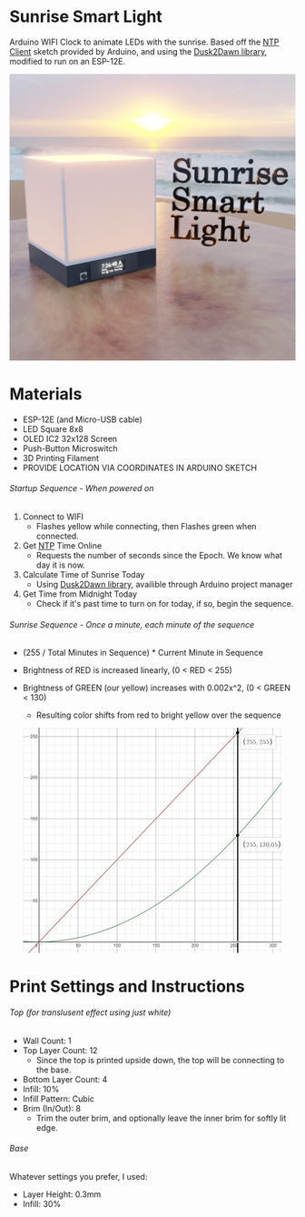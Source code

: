 # Sunrise Smart Light
Arduino WIFI Clock to animate LEDs with the sunrise.
Based off the [NTP Client](https://www.arduino.cc/en/Tutorial/LibraryExamples/Wifi101UdpNTPClient) sketch provided by Arduino, and using the [Dusk2Dawn library](https://github.com/dmkishi/Dusk2Dawn), modified to run on an ESP-12E.

![A 3D -printed rendering of the Sunrise Smart Light on a table at the beach during a sunrise.](https://github.com/TylerGriggs/Sunrise_Smart_Light/blob/main/SunriseSmartLight1.jpg?raw=true)

# Materials
- ESP-12E (and Micro-USB cable)
- LED Square 8x8
- OLED IC2 32x128 Screen
- Push-Button Microswitch
- 3D Printing Filament
- PROVIDE LOCATION VIA COORDINATES IN ARDUINO SKETCH

###### Startup Sequence - When powered on
1. Connect to WIFI 
   - Flashes yellow while connecting, then Flashes green when connected.
2. Get [NTP](https://www.arduino.cc/en/Tutorial/LibraryExamples/Wifi101UdpNTPClient) Time Online
   - Requests the number of seconds since the Epoch. We know what day it is now.
3. Calculate Time of Sunrise Today
   - Using [Dusk2Dawn library](https://github.com/dmkishi/Dusk2Dawn), availible through Arduino project manager
4. Get Time from Midnight Today
   - Check if it's past time to turn on for today, if so, begin the sequence.

###### Sunrise Sequence - Once a minute, each minute of the sequence
   - (255 / Total Minutes in Sequence) * Current Minute in Sequence
   - Brightness of RED is increased linearly, (0 < RED < 255)
   - Brightness of GREEN (our yellow) increases with 0.002x^2, (0 < GREEN < 130)
     - Resulting color shifts from red to bright yellow over the sequence
     
     ![A graph showing the linear increase of the color red, and an exponential but scaled down increase of the color green.](https://github.com/TylerGriggs/Sunrise_Smart_Light/blob/main/ColorGraph1.jpg?raw=true)

# Print Settings and Instructions
###### Top (for translusent effect using just white)
- Wall Count:         1
- Top Layer Count:    12
  - Since the top is printed upside down, the top will be connecting to the base.
- Bottom Layer Count: 4
- Infill:             10%
- Infill Pattern:     Cubic
- Brim (In/Out):      8
  - Trim the outer brim, and optionally leave the inner brim for softly lit edge.

###### Base
Whatever settings you prefer, I used:
- Layer Height: 0.3mm
- Infill: 30%
